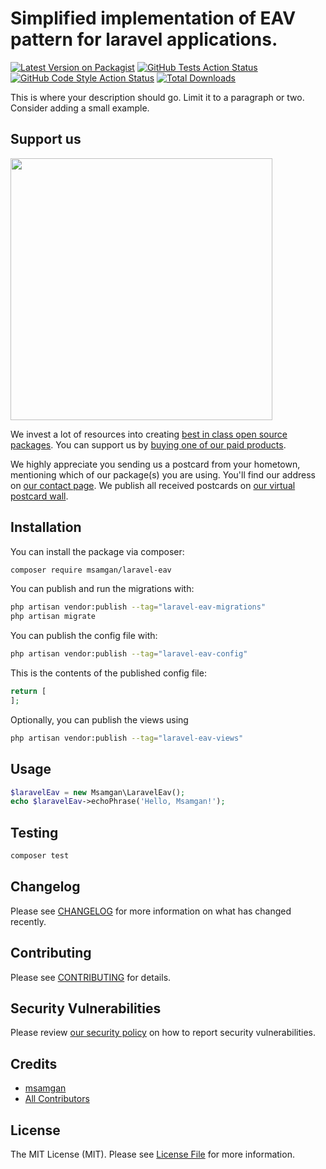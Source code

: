 # Simplified implementation of EAV pattern for laravel applications.

[![Latest Version on Packagist](https://img.shields.io/packagist/v/msamgan/laravel-eav.svg?style=flat-square)](https://packagist.org/packages/msamgan/laravel-eav)
[![GitHub Tests Action Status](https://img.shields.io/github/actions/workflow/status/msamgan/laravel-eav/run-tests.yml?branch=main&label=tests&style=flat-square)](https://github.com/msamgan/laravel-eav/actions?query=workflow%3Arun-tests+branch%3Amain)
[![GitHub Code Style Action Status](https://img.shields.io/github/actions/workflow/status/msamgan/laravel-eav/fix-php-code-style-issues.yml?branch=main&label=code%20style&style=flat-square)](https://github.com/msamgan/laravel-eav/actions?query=workflow%3A"Fix+PHP+code+style+issues"+branch%3Amain)
[![Total Downloads](https://img.shields.io/packagist/dt/msamgan/laravel-eav.svg?style=flat-square)](https://packagist.org/packages/msamgan/laravel-eav)

This is where your description should go. Limit it to a paragraph or two. Consider adding a small example.

## Support us

[<img src="https://github-ads.s3.eu-central-1.amazonaws.com/laravel-eav.jpg?t=1" width="419px" />](https://spatie.be/github-ad-click/laravel-eav)

We invest a lot of resources into creating [best in class open source packages](https://spatie.be/open-source). You can support us by [buying one of our paid products](https://spatie.be/open-source/support-us).

We highly appreciate you sending us a postcard from your hometown, mentioning which of our package(s) you are using. You'll find our address on [our contact page](https://spatie.be/about-us). We publish all received postcards on [our virtual postcard wall](https://spatie.be/open-source/postcards).

## Installation

You can install the package via composer:

```bash
composer require msamgan/laravel-eav
```

You can publish and run the migrations with:

```bash
php artisan vendor:publish --tag="laravel-eav-migrations"
php artisan migrate
```

You can publish the config file with:

```bash
php artisan vendor:publish --tag="laravel-eav-config"
```

This is the contents of the published config file:

```php
return [
];
```

Optionally, you can publish the views using

```bash
php artisan vendor:publish --tag="laravel-eav-views"
```

## Usage

```php
$laravelEav = new Msamgan\LaravelEav();
echo $laravelEav->echoPhrase('Hello, Msamgan!');
```

## Testing

```bash
composer test
```

## Changelog

Please see [CHANGELOG](CHANGELOG.md) for more information on what has changed recently.

## Contributing

Please see [CONTRIBUTING](CONTRIBUTING.md) for details.

## Security Vulnerabilities

Please review [our security policy](../../security/policy) on how to report security vulnerabilities.

## Credits

- [msamgan](https://github.com/msamgan)
- [All Contributors](../../contributors)

## License

The MIT License (MIT). Please see [License File](LICENSE.md) for more information.
